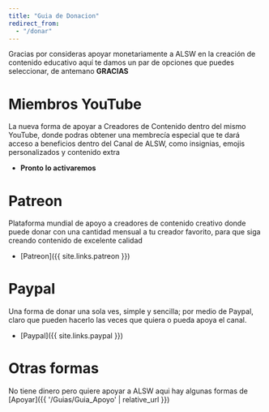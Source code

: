 ```yaml
---
title: "Guia de Donacion"
redirect_from:
  - "/donar"
---
```


Gracias por consideras apoyar monetariamente a ALSW en la creación de contenido educativo aquí te damos un par de opciones que puedes seleccionar, de antemano **GRACIAS**

# Miembros YouTube

La nueva forma de apoyar a Creadores de Contenido dentro del mismo YouTube, donde podras obtener una membrecía especial que te dará acceso a beneficios dentro del Canal de ALSW, como insignias, emojis personalizados y contenido extra  

* **Pronto lo activaremos**

# Patreon

Plataforma mundial de apoyo a creadores de contenido creativo donde puede donar con una cantidad mensual a tu creador favorito, para que siga creando contenido de excelente calidad

* [Patreon]({{ site.links.patreon }})

# Paypal

Una forma de donar una sola ves, simple y sencilla; por medio de Paypal, claro que pueden hacerlo las veces que quiera o pueda apoya el canal.

* [Paypal]({{ site.links.paypal }})

# Otras formas

No tiene dinero pero quiere apoyar a ALSW aqui hay algunas formas de [Apoyar]({{ '/Guias/Guia_Apoyo' | relative_url }})

